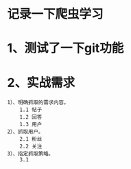# 记录一下爬虫学习
# 1、测试了一下git功能
# 2、实战需求
    1）、明确抓取的需求内容。
        1.1 帖子
        1.2 回答
        1.3 用户
    2）、抓取用户。
        2.1 粉丝
        2.2 关注
    3）、指定抓取策略。
        3.1
    
